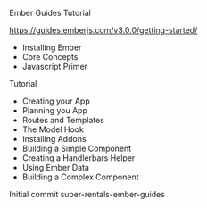 Ember Guides Tutorial

https://guides.emberjs.com/v3.0.0/getting-started/

- Installing Ember
- Core Concepts
- Javascript Primer

Tutorial
- Creating your App
- Planning you App
- Routes and Templates
- The Model Hook
- Installing Addons
- Building a Simple Component
- Creating a Handlerbars Helper
- Using Ember Data
- Building a Complex Component

Initial commit super-rentals-ember-guides 
